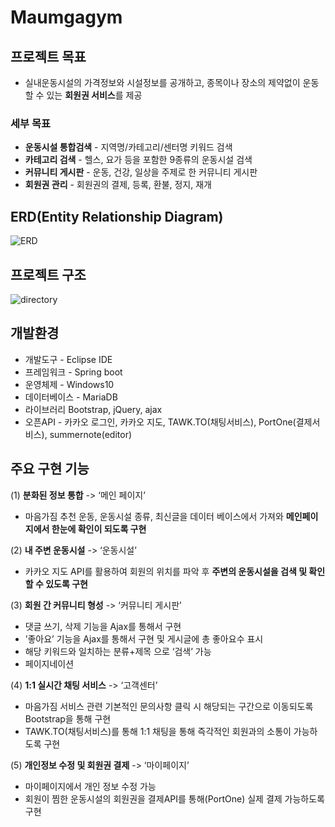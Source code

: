 # Maumgagym

## 프로젝트 목표
- 실내운동시설의 가격정보와 시설정보를 공개하고, 종목이나 장소의 제약없이 운동할 수 있는 **회원권 서비스**를 제공

### 세부 목표
- **운동시설 통합검색** - 지역명/카테고리/센터명 키워드 검색
- **카테고리 검색** -  헬스, 요가 등을 포함한 9종류의 운동시설 검색
- **커뮤니티 게시판** - 운동, 건강, 일상을 주제로 한 커뮤니티 게시판
- **회원권 관리** - 회원권의 결제, 등록, 환불, 정지, 재개

## ERD(Entity Relationship Diagram)
![ERD](https://github.com/hbkuk/now-back/assets/109803585/3760f688-d043-4c70-b580-72c83f413b7b)


## 프로젝트 구조
![directory](https://github.com/hbkuk/now-back/assets/109803585/95320148-98d3-43b1-8441-512016cf2058)

## 개발환경
- 개발도구 - Eclipse IDE
- 프레임워크 - Spring boot
- 운영체제 - Windows10
- 데이터베이스 - MariaDB
- 라이브러리 Bootstrap, jQuery, ajax
- 오픈API - 카카오 로그인, 카카오 지도, TAWK.TO(채팅서비스), PortOne(결제서비스), summernote(editor)

## 주요 구현 기능
(1) **분화된 정보 통합** -> ‘메인 페이지’
- 마음가짐 추천 운동, 운동시설 종류, 최신글을 데이터 베이스에서 가져와 **메인페이지에서 한눈에 확인이 되도록 구현**  

(2) **내 주변 운동시설** -> ‘운동시설’<br>
- 카카오 지도 API를 활용하여 회원의 위치를 파악 후 **주변의 운동시설을 검색 및 확인할 수 있도록 구현**

(3) **회원 간 커뮤니티 형성** -> ‘커뮤니티 게시판’
- 댓글 쓰기, 삭제 기능을 Ajax를 통해서 구현
- ’좋아요’ 기능을 Ajax를 통해서 구현 및 게시글에 총 좋아요수 표시
- 해당 키워드와 일치하는 분류+제목 으로 ‘검색’ 가능
- 페이지네이션

(4) **1:1 실시간 채팅 서비스** -> ‘고객센터’
- 마음가짐 서비스 관련 기본적인 문의사항 클릭 시 해당되는 구간으로 이동되도록 Bootstrap을 통해 구현
- TAWK.TO(채팅서비스)를 통해 1:1 채팅을 통해 즉각적인 회원과의 소통이 가능하도록 구현

(5) **개인정보 수정 및 회원권 결제** -> ‘마이페이지’
- 마이페이지에서 개인 정보 수정 가능
- 회원이 찜한 운동시설의 회원권을 결제API를 통해(PortOne) 실제 결제 가능하도록 구현


